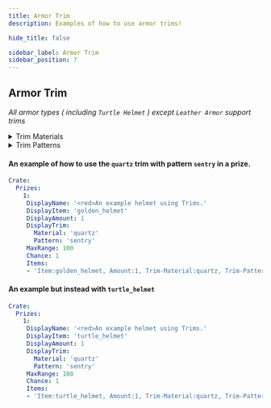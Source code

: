 ```yaml
---
title: Armor Trim
description: Examples of how to use armor trims!

hide_title: false

sidebar_label: Armor Trim
sidebar_position: 7
---
```


## Armor Trim
*All armor types ( including `Turtle Helmet` ) except `Leather Armor` support trims*

<details>
  <summary>Trim Materials</summary>

  * amethyst
  * copper
  * diamond
  * emerald
  * gold
  * iron
  * lapis
  * netherite
  * quartz
  * redstone
</details>

<details>
  <summary>Trim Patterns</summary>

  * bolt
  * coast
  * dune
  * eye
  * flow
  * host
  * raiser
  * rib
  * sentry
  * shaper
  * silence
  * snout
  * spire
  * tide
  * vex
  * ward
  * wayfinder
  * wild
</details>

#### An example of how to use the `quartz` trim with pattern `sentry` in a prize.
```yml
Crate:
  Prizes:
    1:
     DisplayName: '<red>An example helmet using Trims.'
     DisplayItem: 'golden_helmet'
     DisplayAmount: 1
     DisplayTrim:
       Material: 'quartz'
       Pattern: 'sentry'
     MaxRange: 100
     Chance: 1
     Items:
     - 'Item:golden_helmet, Amount:1, Trim-Material:quartz, Trim-Pattern:sentry, Name:<red>An example helmet using trims.'
```

#### An example but instead with `turtle_helmet`
```yml
Crate:
  Prizes:
    1:
     DisplayName: '<red>An example helmet using Trims.'
     DisplayItem: 'turtle_helmet'
     DisplayAmount: 1
     DisplayTrim:
       Material: 'quartz'
       Pattern: 'sentry'
     MaxRange: 100
     Chance: 1
     Items:
     - 'Item:turtle_helmet, Amount:1, Trim-Material:quartz, Trim-Pattern:sentry, Name:<red>An example helmet using trims.'
```